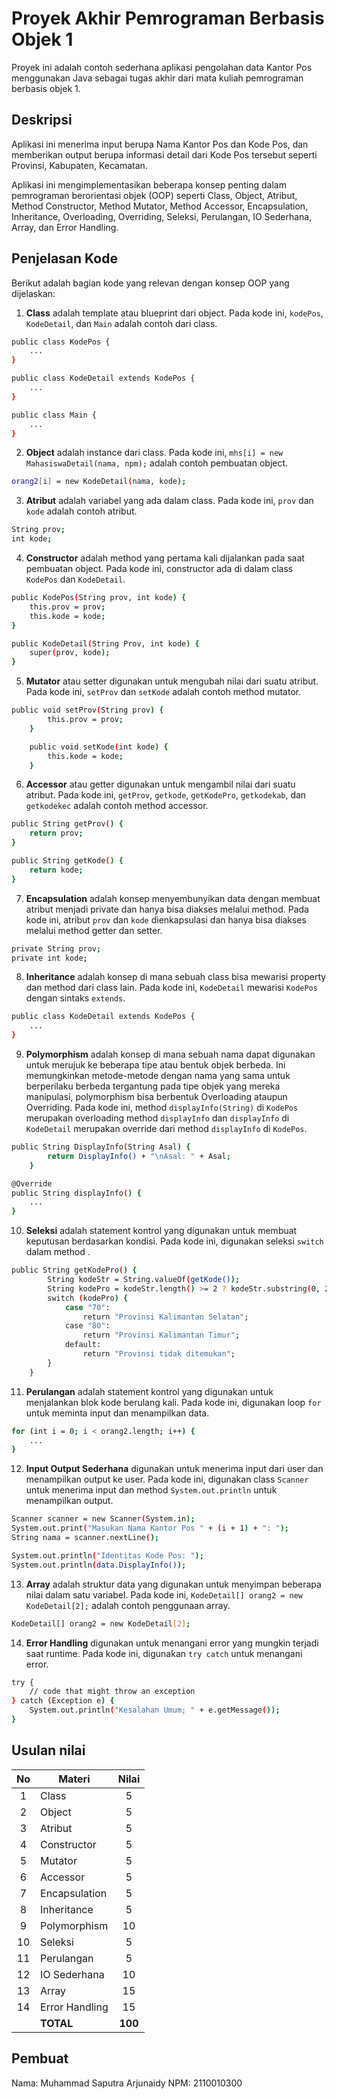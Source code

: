 # Proyek Akhir Pemrograman Berbasis Objek 1

Proyek ini adalah contoh sederhana aplikasi pengolahan data Kantor Pos menggunakan Java sebagai tugas akhir dari mata kuliah pemrograman berbasis objek 1.

## Deskripsi

Aplikasi ini menerima input berupa Nama Kantor Pos dan Kode Pos, dan memberikan output berupa informasi detail dari Kode Pos tersebut seperti Provinsi, Kabupaten, Kecamatan.

Aplikasi ini mengimplementasikan beberapa konsep penting dalam pemrograman berorientasi objek (OOP) seperti Class, Object, Atribut, Method Constructor, Method Mutator, Method Accessor, Encapsulation, Inheritance, Overloading, Overriding, Seleksi, Perulangan, IO Sederhana, Array, dan Error Handling.

## Penjelasan Kode

Berikut adalah bagian kode yang relevan dengan konsep OOP yang dijelaskan:

1. **Class** adalah template atau blueprint dari object. Pada kode ini, `kodePos`, `KodeDetail`, dan `Main` adalah contoh dari class.

```bash
public class KodePos {
    ...
}

public class KodeDetail extends KodePos {
    ...
}

public class Main {
    ...
}
```

2. **Object** adalah instance dari class. Pada kode ini, `mhs[i] = new MahasiswaDetail(nama, npm);` adalah contoh pembuatan object.

```bash
orang2[i] = new KodeDetail(nama, kode);
```

3. **Atribut** adalah variabel yang ada dalam class. Pada kode ini, `prov` dan `kode` adalah contoh atribut.

```bash
String prov;
int kode;
```

4. **Constructor** adalah method yang pertama kali dijalankan pada saat pembuatan object. Pada kode ini, constructor ada di dalam class `KodePos` dan `KodeDetail`.

```bash
public KodePos(String prov, int kode) {
    this.prov = prov;
    this.kode = kode;
}

public KodeDetail(String Prov, int kode) {
    super(prov, kode);
}
```

5. **Mutator** atau setter digunakan untuk mengubah nilai dari suatu atribut. Pada kode ini, `setProv` dan `setKode` adalah contoh method mutator.

```bash
public void setProv(String prov) {
        this.prov = prov; 
    }

    public void setKode(int kode) {
        this.kode = kode;
    }
```

6. **Accessor** atau getter digunakan untuk mengambil nilai dari suatu atribut. Pada kode ini, `getProv`, `getkode`, `getKodePro`, `getkodekab`, dan  `getkodekec` adalah contoh method accessor.

```bash
public String getProv() {
    return prov;
}

public String getKode() {
    return kode;
}
```

7. **Encapsulation** adalah konsep menyembunyikan data dengan membuat atribut menjadi private dan hanya bisa diakses melalui method. Pada kode ini, atribut `prov` dan `kode` dienkapsulasi dan hanya bisa diakses melalui method getter dan setter.

```bash
private String prov;
private int kode;
```

8. **Inheritance** adalah konsep di mana sebuah class bisa mewarisi property dan method dari class lain. Pada kode ini, `KodeDetail` mewarisi `KodePos` dengan sintaks `extends`.

```bash
public class KodeDetail extends KodePos {
    ...
}
```

9. **Polymorphism** adalah konsep di mana sebuah nama dapat digunakan untuk merujuk ke beberapa tipe atau bentuk objek berbeda. Ini memungkinkan metode-metode dengan nama yang sama untuk berperilaku berbeda tergantung pada tipe objek yang mereka manipulasi, polymorphism bisa berbentuk Overloading ataupun Overriding. Pada kode ini, method `displayInfo(String)` di `KodePos` merupakan overloading method `displayInfo` dan `displayInfo` di `KodeDetail` merupakan override dari method `displayInfo` di `KodePos`.

```bash
public String DisplayInfo(String Asal) {
        return DisplayInfo() + "\nAsal: " + Asal;
    }

@Override
public String displayInfo() {
    ...
}
```

10. **Seleksi** adalah statement kontrol yang digunakan untuk membuat keputusan berdasarkan kondisi. Pada kode ini, digunakan  seleksi `switch` dalam method .

```bash
public String getKodePro() {
        String kodeStr = String.valueOf(getKode()); 
        String kodePro = kodeStr.length() >= 2 ? kodeStr.substring(0, 2) : "";
        switch (kodePro) {
            case "70":
                return "Provinsi Kalimantan Selatan"; 
            case "80":
                return "Provinsi Kalimantan Timur";
            default:
                return "Provinsi tidak ditemukan";
        }
    }
```

11. **Perulangan** adalah statement kontrol yang digunakan untuk menjalankan blok kode berulang kali. Pada kode ini, digunakan loop `for` untuk meminta input dan menampilkan data.

```bash
for (int i = 0; i < orang2.length; i++) {
    ...
}
```

12. **Input Output Sederhana** digunakan untuk menerima input dari user dan menampilkan output ke user. Pada kode ini, digunakan class `Scanner` untuk menerima input dan method `System.out.println` untuk menampilkan output.

```bash
Scanner scanner = new Scanner(System.in);
System.out.print("Masukan Nama Kantor Pos " + (i + 1) + ": ");
String nama = scanner.nextLine();

System.out.println("Identitas Kode Pos: ");
System.out.println(data.DisplayInfo());
```

13. **Array** adalah struktur data yang digunakan untuk menyimpan beberapa nilai dalam satu variabel. Pada kode ini, `KodeDetail[] orang2 = new KodeDetail[2];` adalah contoh penggunaan array.

```bash
KodeDetail[] orang2 = new KodeDetail[2];
```

14. **Error Handling** digunakan untuk menangani error yang mungkin terjadi saat runtime. Pada kode ini, digunakan `try catch` untuk menangani error.

```bash
try {
    // code that might throw an exception
} catch (Exception e) {
    System.out.println("Kesalahan Umum; " + e.getMessage());
}
```
## Usulan nilai

| No  | Materi         |  Nilai  |
| :-: | -------------- | :-----: |
|  1  | Class          |    5    |
|  2  | Object         |    5    |
|  3  | Atribut        |    5    |
|  4  | Constructor    |    5    |
|  5  | Mutator        |    5    |
|  6  | Accessor       |    5    |
|  7  | Encapsulation  |    5    |
|  8  | Inheritance    |    5    |
|  9  | Polymorphism   |   10    |
| 10  | Seleksi        |    5    |
| 11  | Perulangan     |    5    |
| 12  | IO Sederhana   |   10    |
| 13  | Array          |   15    |
| 14  | Error Handling |   15    |
|     | **TOTAL**      | **100** |

## Pembuat

Nama: Muhammad Saputra Arjunaidy
NPM: 2110010300
